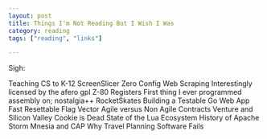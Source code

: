 ```yaml
---
layout: post
title: Things I'm Not Reading But I Wish I Was
category: reading
tags: ["reading", "links"]

---
```

Sigh:

Teaching CS to K-12
ScreenSlicer Zero Config Web Scraping  Interestingly licensed by the afero gpl
Z-80 Registers  First thing I ever programmed assembly on; nostalgia++
RocketSkates 
Building a Testable Go Web App
Fast Resettable Flag Vector
Agile versus Non Agile Contracts
Venture and Silicon Valley
Cookie is Dead
State of the Lua Ecosystem
History of Apache Storm
Mnesia and CAP
Why Travel Planning Software Fails